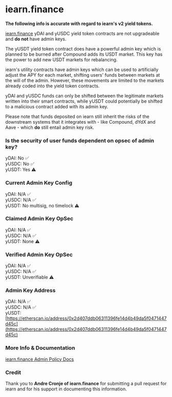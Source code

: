 # iearn.finance

**The following info is accurate with regard to iearn's v2 yield tokens.** 

[iearn.finance](https://iearn.finance) yDAI and yUSDC yield token contracts are not upgradeable and **do not** have admin keys.

The yUSDT yield token contract does have a powerful admin key which is planned to be burned after Compound adds its USDT market. This key has the power to add new USDT markets for rebalancing.

iearn's utility contracts have admin keys which can be used to artificially adjust the APY for each market, shifting users' funds between markets at the will of the admin. However, these movements are limited to the markets already coded into the yield token contracts.

yDAI and yUSDC funds can only be shifted between the legitimate markets written into their smart contracts, while yUSDT could potentially be shifted to a malicious contract added with its admin key.

Please note that funds deposited on iearn still inherit the risks of the downstream systems that it integrates with - like Compound, dYdX and Aave - which **do** still entail admin key risk.

### Is the security of user funds dependent on opsec of admin key?

yDAI: No ✅  
yUSDC: No ✅  
yUSDT: Yes ⚠️

### Current Admin Key Config

yDAI: N/A ✅  
yUSDC: N/A ✅  
yUSDT: No multisig, no timelock ⚠️

### Claimed Admin Key OpSec

yDAI: N/A ✅  
yUSDC: N/A ✅  
yUSDT: None ⚠️

### Verified Admin Key OpSec

yDAI: N/A ✅  
yUSDC: N/A ✅  
yUSDT: Unverifiable ⚠️

### Admin Key Address

yDAI: N/A ✅  
yUSDC: N/A ✅  
yUSDT: [https://etherscan.io/address/0x2d407ddb06311396fe14d4b49da5f0471447d45c](https://etherscan.io/address/0x2d407ddb06311396fe14d4b49da5f0471447d45c)

### More Info & Documentation

[iearn.finance Admin Policy Docs](https://docs.iearn.finance/adminpolicy)

### Credit

Thank you to **Andre Cronje of iearn.finance** for submitting a pull request for iearn and for his support in documenting this information.

